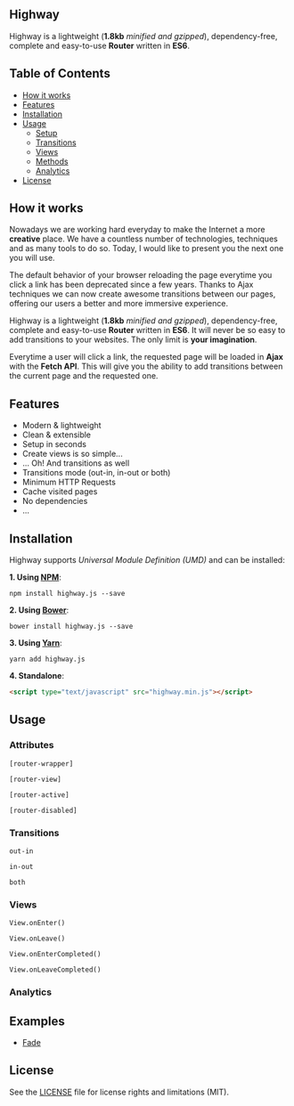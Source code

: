 ## Highway

Highway is a lightweight (**1.8kb** *minified and gzipped*), dependency-free, complete and easy-to-use **Router** written in **ES6**.

## Table of Contents

- [How it works](#how-it-works)
- [Features](#features)
- [Installation](#installation)
- [Usage](#usage)
	- [Setup](#setup)
	- [Transitions](#transitions)
	- [Views](#views)
	- [Methods](#methods)
	- [Analytics](#analytics)
- [License](#license)

## How it works

Nowadays we are working hard everyday to make the Internet a more **creative** place. We have a countless number of technologies, techniques and as many tools to do so. Today, I would like to present you the next one you will use.

The default behavior of your browser reloading the page everytime you click a link has been deprecated since a few years. Thanks to Ajax techniques we can now create awesome transitions between our pages, offering our users a better and more immersive experience.

Highway is a lightweight (**1.8kb** *minified and gzipped*), dependency-free, complete and easy-to-use **Router** written in **ES6**. It will never be so easy to add transitions to your websites. The only limit is **your imagination**.

Everytime a user will click a link, the requested page will be loaded in **Ajax** with the **Fetch API**. This will give you the ability to add transitions between the current page and the requested one.

## Features

- Modern & lightweight
- Clean & extensible
- Setup in seconds
- Create views is so simple...
- ... Oh! And transitions as well
- Transitions mode (out-in, in-out or both)
- Minimum HTTP Requests
- Cache visited pages
- No dependencies
- ...


## Installation

Highway supports *Universal Module Definition (UMD)* and can be installed:

**1. Using [NPM](https://www.npmjs.com/get-npm)**:

```
npm install highway.js --save
```

**2. Using [Bower](https://bower.io/)**:

```
bower install highway.js --save
```

**3. Using [Yarn](https://yarnpkg.com/en/)**:

```
yarn add highway.js
```

**4. Standalone**:

```html
<script type="text/javascript" src="highway.min.js"></script>
```

## Usage
### Attributes
`[router-wrapper]`

`[router-view]`

`[router-active]`

`[router-disabled]`

### Transitions
`out-in`

`in-out`

`both`

### Views

`View.onEnter()`

`View.onLeave()`

`View.onEnterCompleted()`

`View.onLeaveCompleted()`

### Analytics

## Examples

- [Fade](https://github.com/Anthodpnt/Highway/tree/master/examples/fade)

## License

See the [LICENSE](https://github.com/Anthodpnt/Highway/blob/master/LICENSE.md) file for license rights and limitations (MIT).